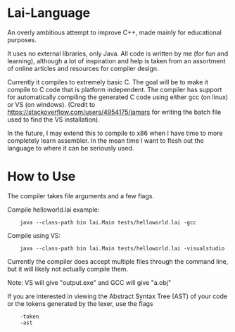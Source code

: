 # Lai-Language
An overly ambitious attempt to improve C++, made mainly for educational purposes.

It uses no external libraries, only Java. All code is written by me (for fun and learning), although a lot of inspiration and help is taken from an assortment of online articles and resources for compiler design.

Currently it compiles to extremely basic C. The goal will be to make it compile to C code that is platform independent. The compiler has support for automatically compiling the generated C code using either gcc (on linux) or VS (on windows). 
(Credit to https://stackoverflow.com/users/4954175/jamars for writing the batch file used to find the VS installation).

In the future, I may extend this to compile to x86 when I have time to more completely learn assembler. In the mean time I want to flesh out the language to where it can be seriously used.

# How to Use
The compiler takes file arguments and a few flags. 

Compile helloworld.lai example: 
```
    java --class-path bin lai.Main tests/helloworld.lai -gcc
```
Compile using VS:
```
    java --class-path bin lai.Main tests/helloworld.lai -visualstudio
```

Currently the compiler does accept multiple files through the command line, but it will likely not actually compile them.

Note: VS will give "output.exe" and GCC will give "a.obj"

If you are interested in viewing the Abstract Syntax Tree (AST) of your code or the tokens generated by the lexer, use the flags
```
	-token
	-ast
```